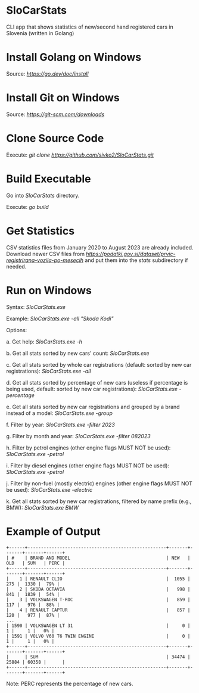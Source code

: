# SloCarStats

CLI app that shows statistics of new/second hand registered cars in Slovenia (written in Golang)


# Install Golang on Windows

Source: *https://go.dev/doc/install*


# Install Git on Windows

Source: *https://git-scm.com/downloads*


# Clone Source Code

Execute: *git clone https://github.com/sivko2/SloCarStats.git*


# Build Executable

Go into *SloCarStats* directory.

Execute: *go build*


# Get Statistics

CSV statistics files from January 2020 to August 2023 are already included. Download newer CSV files from *https://podatki.gov.si/dataset/prvic-registrirana-vozila-po-mesecih* and put them into the *stats* subdirectory if needed.


# Run on Windows

Syntax: *SloCarStats.exe <options> <prefix model filter>*

Example: *SloCarStats.exe -all "Skoda Kodi"*

Options:

a. Get help: *SloCarStats.exe -h*

b. Get all stats sorted by new cars' count: *SloCarStats.exe*

c. Get all stats sorted by whole car registrations (default: sorted by new car registrations): *SloCarStats.exe -all*

d. Get all stats sorted by percentage of new cars (useless if percentage is being used, default: sorted by new car registrations): *SloCarStats.exe -percentage*

e. Get all stats sorted by new car registrations and grouped by a brand instead of a model: *SloCarStats.exe -group*

f. Filter by year: *SloCarStats.exe -filter 2023*

g. Filter by month and year: *SloCarStats.exe -filter 082023*

h. Filter by petrol engines (other engine flags MUST NOT be used): *SloCarStats.exe -petrol*

i. Filter by diesel engines (other engine flags MUST NOT be used): *SloCarStats.exe -petrol*

j. Filter by non-fuel (mostly electric) engines (other engine flags MUST NOT be used): *SloCarStats.exe -electric*

k. Get all stats sorted by new car registrations, filtered by name prefix (e.g., BMW): *SloCarStats.exe BMW*


# Example of Output

```
+------+----------------------------------------------------+-------+-------+-------+------+
| #    | BRAND AND MODEL                                    | NEW   | OLD   | SUM   | PERC |
+------+----------------------------------------------------+-------+-------+-------+------+
|    1 | RENAULT CLIO                                       |  1055 |   275 |  1330 |  79% |
|    2 | SKODA OCTAVIA                                      |   998 |   841 |  1839 |  54% |
|    3 | VOLKSWAGEN T-ROC                                   |   859 |   117 |   976 |  88% |
|    4 | RENAULT CAPTUR                                     |   857 |   120 |   977 |  87% |
...
| 1590 | VOLKSWAGEN LT 31                                   |     0 |     1 |     1 |   0% |
| 1591 | VOLVO V60 T6 TWIN ENGINE                           |     0 |     1 |     1 |   0% |
+------+----------------------------------------------------+-------+-------+-------+------+
|      | SUM                                                | 34474 | 25884 | 60358 |      |
+------+----------------------------------------------------+-------+-------+-------+------+
```

Note: PERC represents the percentage of new cars.
